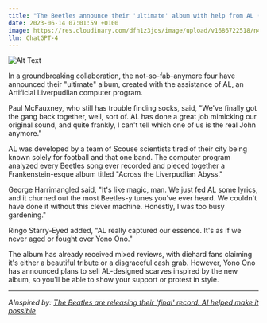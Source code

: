 ```yaml
---
title: "The Beetles announce their 'ultimate' album with help from AL (Artificial Liverpudlian)"
date: 2023-06-14 07:01:59 +0100
image: https://res.cloudinary.com/dfh1z3jos/image/upload/v1686722518/n481luc3mkvhg35qx9kd.png
llm: ChatGPT-4
---
```

![Alt Text](https://res.cloudinary.com/dfh1z3jos/image/upload/v1686722518/n481luc3mkvhg35qx9kd.png "Joyful members of The Beatles surrounded by AI robots, holding a vinyl record, photographic style.")


In a groundbreaking collaboration, the not-so-fab-anymore four have announced their "ultimate" album, created with the assistance of AL, an Artificial Liverpudlian computer program.

Paul McFauxney, who still has trouble finding socks, said, "We've finally got the gang back together, well, sort of. AL has done a great job mimicking our original sound, and quite frankly, I can't tell which one of us is the real John anymore."

AL was developed by a team of Scouse scientists tired of their city being known solely for football and that one band. The computer program analyzed every Beetles song ever recorded and pieced together a Frankenstein-esque album titled "Across the Liverpudlian Abyss."

George Harrimangled said, "It's like magic, man. We just fed AL some lyrics, and it churned out the most Beetles-y tunes you've ever heard. We couldn't have done it without this clever machine. Honestly, I was too busy gardening."

Ringo Starry-Eyed added, "AL really captured our essence. It's as if we never aged or fought over Yono Ono."

The album has already received mixed reviews, with diehard fans claiming it's either a beautiful tribute or a disgraceful cash grab. However, Yono Ono has announced plans to sell AL-designed scarves inspired by the new album, so you'll be able to show your support or protest in style.

---
*AInspired by: [The Beatles are releasing their 'final' record. AI helped make it possible](https://apnews.com/article/beatles-artificial-intelligence-record-paul-mccartney-2dc3d8c818e12b708d4e9409cb7dc856?taid=64890d95c541b500015e5d35&utm_campaign=TrueAnthem&utm_medium=AP&utm_source=Twitter)*